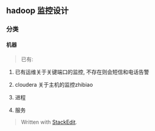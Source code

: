 ## hadoop 监控设计

### 分类
#### 机器
> 已有: 
1. 已有运维关于关键端口的监控, 不存在则会短信和电话告警
2. cloudera 关于主机的监控zhibiao





2. 进程
3. 服务



> Written with [StackEdit](https://stackedit.io/).
<!--stackedit_data:
eyJoaXN0b3J5IjpbLTgzMTI2NTkyOSw5ODgyMTM5NjRdfQ==
-->